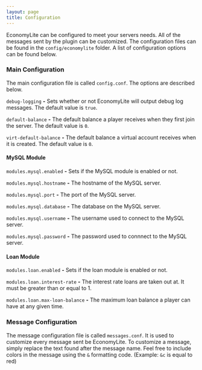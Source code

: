 ```yaml
---
layout: page
title: Configuration
---
```


EconomyLite can be configured to meet your servers needs. All of the messages sent by the plugin can be customized.
The configuration files can be found in the `config/economylite` folder. A list of configuration options can be found below.

### Main Configuration

The main configuration file is called `config.conf`. The options are described below.

`debug-logging` **-** Sets whether or not EconomyLite will output debug log messages. The default value is `true`.

`default-balance` **-** The default balance a player receives when they first join the server. The default value is `0`.

`virt-default-balance` **-** The default balance a virtual account receives when it is created. The default value is `0`.

#### MySQL Module

`modules.mysql.enabled` **-** Sets if the MySQL module is enabled or not.

`modules.mysql.hostname` **-** The hostname of the MySQL server.

`modules.mysql.port` **-** The port of the MySQL server.

`modules.mysql.database` **-** The database on the MySQL server.

`modules.mysql.username` **-** The username used to connect to the MySQL server.

`modules.mysql.password` **-** The password used to connnect to the MySQL server.

#### Loan Module

`modules.loan.enabled` **-** Sets if the loan module is enabled or not.

`modules.loan.interest-rate` **-** The interest rate loans are taken out at. It must be greater than or equal to 1.

`modules.loan.max-loan-balance` **-** The maximum loan balance a player can have at any given time.

### Message Configuration

The message configuration file is called `messages.conf`. It is used to customize every message sent be EconomyLite. To
customize a message, simply replace the text found after the message name. Feel free to include colors in the message
using the `&` formatting code. (Example: `&c` is equal to red)

